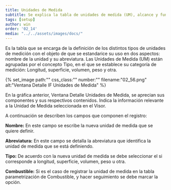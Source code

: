 ```yaml
---
title: Unidades de Medida 
subtitle: Se explica la tabla de unidades de medida (UM), alcance y funcionalidad.
tags: [setup]
author: win
order: '02_14'
media: "../../assets/images/docs/"
---
```


Es la tabla que se encarga de la definición de los distintos tipos de unidades de medición con el objeto de que se estandarice su uso en dos aspectos: nombre de la unidad y su abreviatura. Las Unidades de Medida (UM) están agrupadas por el concepto Tipo, en el que se establece su categoría de medición: Longitud, superficie, volumen, peso y otra.

{% set_image
  path:""
  css_class:""
  number:""
  filename:"02_56.png"
  alt:"Ventana Detalle IF Unidades de Medida"
%}

En la gráfica anterior, Ventana Detalle Unidades de Medida, se aprecian sus componentes y sus respectivos contenidos. Indica  la información relevante a la Unidad de Medida seleccionada en el Visor.

A continuación se describen los campos que componen el registro:

**Nombre:** En este campo se escribe la nueva unidad de medida que se quiere definir.

**Abreviatura:** En este campo se detalla la abreviatura que identifica la unidad de  medida que se está definiendo.

**Tipo:** De acuerdo con la nueva unidad de medida se debe seleccionar el si corresponde a longitud, superficie, volumen, peso u otra.

**Combustible:** Si es el caso de registrar la unidad de medida en la tabla parametrización de Combustible, y hacer seguimiento se debe marcar la opción. 